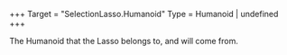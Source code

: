 +++
Target = "SelectionLasso.Humanoid"
Type = Humanoid | undefined
+++

The Humanoid that the Lasso belongs to, and will come from.
